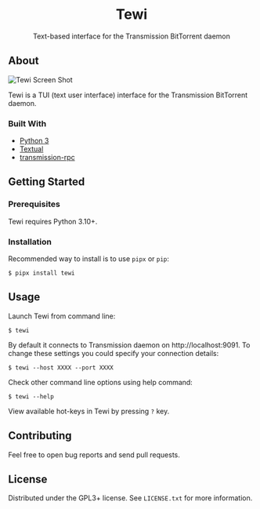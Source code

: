 <div align="center">
  <h1 align="center">Tewi</h3>

  <p align="center">
    Text-based interface for the Transmission BitTorrent daemon
  </p>
</div>

## About

![Tewi Screen Shot](https://github.com/user-attachments/assets/7eb142fd-d834-4dcf-989d-530a3bf13121)

Tewi is a TUI (text user interface) interface for the Transmission BitTorrent daemon.

### Built With

* [Python 3](https://www.python.org/)
* [Textual](https://textual.textualize.io/)
* [transmission-rpc](https://github.com/Trim21/transmission-rpc)

## Getting Started

### Prerequisites

Tewi requires Python 3.10+.

### Installation

Recommended way to install is to use `pipx` or `pip`:

```
$ pipx install tewi
```

## Usage

Launch Tewi from command line:

```
$ tewi
```

By default it connects to Transmission daemon on http://localhost:9091. To change these settings
you could specify your connection details:

```
$ tewi --host XXXX --port XXXX
```

Check other command line options using help command:

```
$ tewi --help
```

View available hot-keys in Tewi by pressing `?` key.

## Contributing

Feel free to open bug reports and send pull requests.

## License

Distributed under the GPL3+ license. See `LICENSE.txt` for more information.

